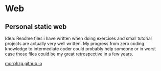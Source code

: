 # Web

## Personal static web

Idea: Readme files i have written when doing exercises and small tutorial projects are actually very well written. My progress from zero coding knowledge to intermediate coder could probably help someone or in worst case those files could be my great retrospective in a few years.

[morphzg.github.io](https://morphzg.github.io)
